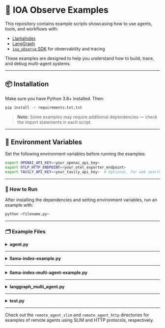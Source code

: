 # 🧠 IOA Observe Examples

This repository contains example scripts showcasing how to use agents, tools, and workflows with:

- [LlamaIndex](https://github.com/jerryjliu/llama_index)
- [LangGraph](https://github.com/langchain-ai/langgraph)
- [`ioa_observe` SDK](https://pypi.org/project/ioa-observe-sdk/) for observability and tracing

These examples are designed to help you understand how to build, trace, and debug multi-agent systems.

---

## 📦 Installation

Make sure you have Python 3.8+ installed. Then:

```bash
pip install -r requirements.txt.txt
```

> **Note:** Some examples may require additional dependencies — check the import statements in each script.

---

## 🔧 Environment Variables

Set the following environment variables before running the examples:

```bash
export OPENAI_API_KEY=<your_openai_api_key>
export OTLP_HTTP_ENDPOINT=<your_otel_exporter_endpoint>
export TAVILY_API_KEY=<your_tavily_api_key>  # Optional, for web search tool used in langgraph example
```

---

### 🚀 How to Run

After installing the dependencies and setting environment variables, run an example with:

```bash
python <filename.py>
```

---

### 🗂️ Example Files

<details>
<summary><strong>agent.py</strong></summary>

**Highlight:**
Shows how to create a simple agent using the OpenAI API and the `ioa_observe` SDK.

**Speciality:**
- Demonstrates agent and tool decorators
- Translates a joke to "pirate" English and fetches history jokes
- Tracing is enabled for observability

</details>

---

<details>
<summary><strong>llama-index-example.py</strong></summary>

**Highlight:**
Demonstrates a math agent using LlamaIndex's agent workflow and tools.

**Speciality:**
- Uses LlamaIndex's `AgentWorkflow` with custom tools for addition and multiplication
- Shows how to set up callback managers for debugging and tracing
- Tracing is enabled for observability

</details>

---

<details>
<summary><strong>llama-index-multi-agent-example.py</strong></summary>

**Highlight:**
Shows a multi-agent workflow using LlamaIndex, with explicit agent handoff.

**Speciality:**
- Defines two agents, each with their own tool and role
- Demonstrates agent-to-agent handoff and multi-step processing
- Tracing is enabled for observability

</details>

---

<details>
<summary><strong>langgraph_multi_agent.py</strong></summary>

**Highlight:**
Implements a multi-agent workflow using LangGraph, with a supervisor agent managing researcher and coder agents.

**Speciality:**
- Uses LangGraph's stateful graph to coordinate agents
- Researcher agent uses a search tool; coder agent can execute Python code
- Supervisor agent decides workflow progression
- Tracing is enabled for observability

</details>

---

<details>
<summary><strong>test.py</strong></summary>

**Highlight:**
Shows a simple workflow using LlamaIndex to generate and critique a joke.

**Speciality:**
- Demonstrates step-based workflow with LlamaIndex
- Uses an LLM to generate a joke and then critique it
- Tracing is enabled for observability

</details>

---

Check out the `remote_agent_slim` and `remote_agent_http` directories for examples of remote agents using SLIM and HTTP protocols, respectively.

